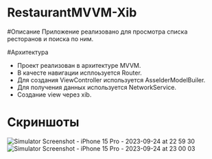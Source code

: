 # RestaurantMVVM-Xib
#Описание
Приложение реализовано для просмотра списка ресторанов и поиска по ним.

#Архитектура
- Проект реализован в архитектуре MVVM. 
- В качесте навигации исплоьзуется Router.
- Для создания ViewController используется AsselderModelBuiler.
- Для получения данных используется NetworkService.
- Создание view через xib.

# Скриншоты
![Simulator Screenshot - iPhone 15 Pro - 2023-09-24 at 22 59 30](https://github.com/sokolyasnyi/RestaurantMVVM-Xib/assets/48655530/68d54924-a045-4c9d-85e5-bf51526db18c)
![Simulator Screenshot - iPhone 15 Pro - 2023-09-24 at 23 00 03](https://github.com/sokolyasnyi/RestaurantMVVM-Xib/assets/48655530/07e27c86-8485-4bfc-af86-d770d9c61051)
